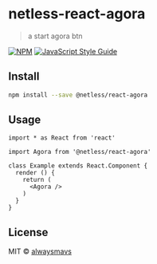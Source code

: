 # netless-react-agora

> a start agora btn

[![NPM](https://img.shields.io/npm/v/netless-scale-controller.svg)](https://www.npmjs.com/package/netless-scale-controller) [![JavaScript Style Guide](https://img.shields.io/badge/code_style-standard-brightgreen.svg)](https://standardjs.com)

## Install

```bash
npm install --save @netless/react-agora
```

## Usage

```tsx
import * as React from 'react'

import Agora from '@netless/react-agora'

class Example extends React.Component {
  render () {
    return (
      <Agora />
    )
  }
}
```

## License

MIT © [alwaysmavs](https://github.com/alwaysmavs)
